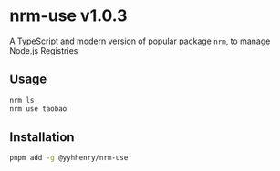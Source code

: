 # nrm-use v1.0.3

A TypeScript and modern version of popular package `nrm`, to manage Node.js Registries

## Usage

```sh
nrm ls
nrm use taobao
```

## Installation

```sh
pnpm add -g @yyhhenry/nrm-use

```

